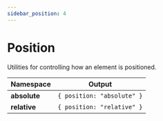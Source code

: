 ```yaml
---
sidebar_position: 4
---
```


# Position
Utilities for controlling how an element is positioned.

Namespace | Output
--------- | ------
**absolute** | `{ position: "absolute" }`
**relative** | `{ position: "relative" }`